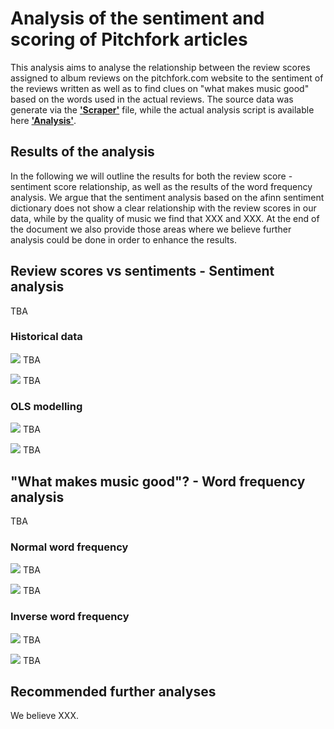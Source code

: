 # Analysis of the sentiment and scoring of Pitchfork articles
This analysis aims to analyse the relationship between the review scores assigned to album reviews on the pitchfork.com website to the sentiment of the reviews written as well as to find clues on "what makes music good" based on the words used in the actual reviews.
The source data was generate via the **['Scraper'](scraper/scraper.Rmd)** file, while the actual analysis script is available here **['Analysis'](analysis/analysis.R)**.

## Results of the analysis
In the following we will outline the results for both the review score - sentiment score relationship, as well as the results of the word frequency analysis. We argue that the sentiment analysis based on the afinn sentiment dictionary does not show a clear relationship with the review scores in our data, while by the quality of music we find that XXX and XXX. At the end of the document we also provide those areas where we believe further analysis could be done in order to enhance the results.

## Review scores vs sentiments - Sentiment analysis
TBA

### Historical data
![](pictures/review_vs_sentiment1619.png)
TBA

![](pictures/review_vs_sentiment1619_detailed.png)
TBA

### OLS modelling
![](pictures/test_results.png)
TBA

![](pictures/test_results_detailed.png)
TBA

## "What makes music good"? - Word frequency analysis
TBA

### Normal word frequency
![](pictures/word_freq_q123.png)
TBA

![](pictures/word_freq_genre.png)
TBA

### Inverse word frequency
![](pictures/word_freq_genre_segment.png)
TBA

![](pictures/inv_word_freq_segment.png)
TBA

## Recommended further analyses
We believe XXX.